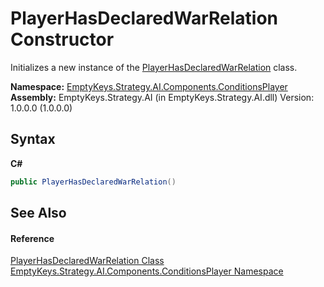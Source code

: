 # PlayerHasDeclaredWarRelation Constructor 
 

Initializes a new instance of the <a href="T_EmptyKeys_Strategy_AI_Components_ConditionsPlayer_PlayerHasDeclaredWarRelation">PlayerHasDeclaredWarRelation</a> class.

**Namespace:**&nbsp;<a href="N_EmptyKeys_Strategy_AI_Components_ConditionsPlayer">EmptyKeys.Strategy.AI.Components.ConditionsPlayer</a><br />**Assembly:**&nbsp;EmptyKeys.Strategy.AI (in EmptyKeys.Strategy.AI.dll) Version: 1.0.0.0 (1.0.0.0)

## Syntax

**C#**<br />
``` C#
public PlayerHasDeclaredWarRelation()
```


## See Also


#### Reference
<a href="T_EmptyKeys_Strategy_AI_Components_ConditionsPlayer_PlayerHasDeclaredWarRelation">PlayerHasDeclaredWarRelation Class</a><br /><a href="N_EmptyKeys_Strategy_AI_Components_ConditionsPlayer">EmptyKeys.Strategy.AI.Components.ConditionsPlayer Namespace</a><br />